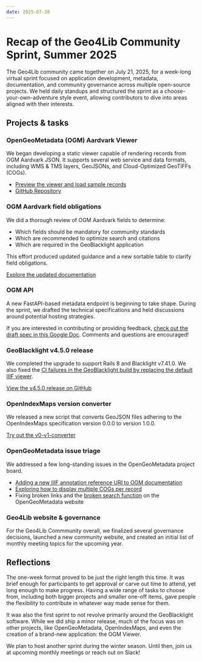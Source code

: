 ```yaml
---
date: 2025-07-28
---
```


# Recap of the Geo4Lib Community Sprint, Summer 2025

The Geo4Lib community came together on July 21, 2025, for a week-long virtual sprint focused on application development, metadata, documentation, and community governance across multiple open-source projects. We held daily standups and structured the sprint as a choose-your-own-adventure style event, allowing contributors to dive into areas aligned with their interests.

<!-- more -->

## Projects & tasks

### OpenGeoMetadata (OGM) Aardvark Viewer

We began developing a static viewer capable of rendering records from OGM Aardvark JSON. It supports several web service and data formats, including WMS & TMS layers, GeoJSONs, and Cloud-Optimized GeoTIFFs (COGs).

- [Preview the viewer and load sample records](http://opengeometadata.org/ogm-viewer/)
- [GitHub Repository](https://github.com/OpenGeoMetadata/ogm-viewer)

### OGM Aardvark field obligations

We did a thorough review of OGM Aardvark fields to determine:

- Which fields should be mandatory for community standards
- Which are recommended to optimize search and citations
- Which are required in the GeoBlacklight application

This effort produced updated guidance and a new sortable table to clarify field obligations.

[Explore the updated documentation](https://opengeometadata.org/ogm-aardvark/)

### OGM API

A new FastAPI-based metadata endpoint is beginning to take shape. During the sprint, we drafted the technical specifications and held discussions around potential hosting strategies.

If you are interested in contributing or providing feedback, [check out the draft spec in this Google Doc](https://docs.google.com/document/d/12by56JqAJh6Htt3kZNOFX6qtOk3Tp9uGtxEpz2xnSJ8/edit?tab=t.tgbh7bmsp4yh#heading=h.ptdpkd8xdnlz). Comments and questions are encouraged!

### GeoBlacklight v4.5.0 release

We completed the upgrade to support Rails 8 and Blacklight v7.41.0. We also fixed the [CI failures in the GeoBlacklight build by replacing the default IIIF viewer](https://github.com/geoblacklight/geoblacklight/issues/1675).

[View the v4.5.0 release on GitHub](https://github.com/geoblacklight/geoblacklight/releases/tag/v4.5.0)

### OpenIndexMaps version converter

We released a new script that converts GeoJSON files adhering to the OpenIndexMaps specification version 0.0.0 to version 1.0.0.

[Try out the v0-v1-converter](https://github.com/OpenIndexMaps/v0-v1-converter)


### OpenGeoMetadata issue triage

We addressed a few long-standing issues in the OpenGeoMetadata project board.

- [Adding a new IIIF annotation reference URI to OGM documentation](https://github.com/OpenGeoMetadata/metadata-issues/issues/64)
- [Exploring how to display multiple COGs per record](https://github.com/OpenGeoMetadata/metadata-issues/issues/66)
- Fixing broken links and the [broken search function](https://github.com/OpenGeoMetadata/opengeometadata.github.io/issues/118) on the OpenGeoMetadata website


### Geo4Lib website & governance

For the Geo4Lib Commmunity overall, we finalized several governance decisions, launched a new community website, and created an initial list of monthly meeting topics for the upcoming year.

## Reflections

The one-week format proved to be just the right length this time. It was brief enough for participants to get approval or carve out time to attend, yet long enough to make progress.  Having a wide range of tasks to choose from, including both bigger projects and smaller one-off items, gave people the flexibility to contribute in whatever way made sense for them. 

It was also the first sprint to not revolve primarily around the GeoBlacklight software. While we did ship a minor release, much of the focus was on other projects, like OpenGeoMetadata, OpenIndexMaps, and even the creation of a brand-new application: the OGM Viewer.

We plan to host another sprint during the winter season. Until then, join us at upcoming monthly meetings or reach out on Slack!
